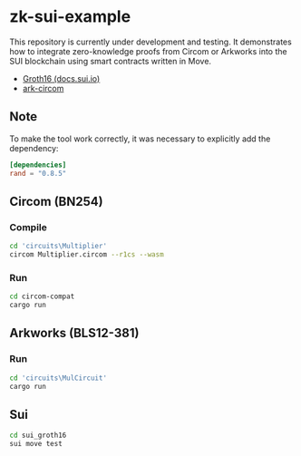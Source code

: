 # zk-sui-example

This repository is currently under development and testing. It demonstrates how to integrate zero-knowledge proofs from Circom or Arkworks into the SUI blockchain using smart contracts written in Move.

- [Groth16 (docs.sui.io)](https://docs.sui.io/guides/developer/cryptography/groth16)
- [ark-circom](https://github.com/arkworks-rs/circom-compat)

## Note

To make the tool work correctly, it was necessary to explicitly add the dependency:

```toml
[dependencies]
rand = "0.8.5"
```

## Circom (BN254)

### Compile

```sh
cd 'circuits\Multiplier'
circom Multiplier.circom --r1cs --wasm
```

### Run

```sh
cd circom-compat
cargo run
```

## Arkworks (BLS12-381)

### Run

```sh
cd 'circuits\MulCircuit'
cargo run
```

## Sui

```sh
cd sui_groth16
sui move test
```
